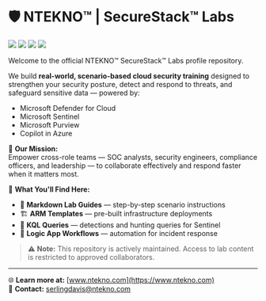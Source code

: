 # 🛡️ NTEKNO™ | SecureStack™ Labs

<p align="left">
  <img src="https://img.shields.io/badge/Microsoft%20Defender%20for%20Cloud-0078D4?style=for-the-badge&logo=microsoftazure&logoColor=white" />
  <img src="https://img.shields.io/badge/Microsoft%20Sentinel-008272?style=for-the-badge&logo=microsoft&logoColor=white" />
  <img src="https://img.shields.io/badge/Microsoft%20Purview-5C2D91?style=for-the-badge&logo=microsoft&logoColor=white" />
  <img src="https://img.shields.io/badge/Copilot%20in%20Azure-107C10?style=for-the-badge&logo=githubcopilot&logoColor=white" />
</p>

Welcome to the official NTEKNO™ SecureStack™ Labs profile repository.  

We build **real-world, scenario-based cloud security training** designed to strengthen your security posture, detect and respond to threats, and safeguard sensitive data — powered by:

- Microsoft Defender for Cloud  
- Microsoft Sentinel  
- Microsoft Purview  
- Copilot in Azure  

🔑 **Our Mission:**  
Empower cross-role teams — SOC analysts, security engineers, compliance officers, and leadership — to collaborate effectively and respond faster when it matters most.

📂 **What You'll Find Here:**  
- 📖 **Markdown Lab Guides** — step-by-step scenario instructions  
- 🏗 **ARM Templates** — pre-built infrastructure deployments  
- 🔎 **KQL Queries** — detections and hunting queries for Sentinel  
- 🔗 **Logic App Workflows** — automation for incident response  

> ⚠️ **Note:** This repository is actively maintained. Access to lab content is restricted to approved collaborators.

---

🌐 **Learn more at:** [www.ntekno.com](https://www.ntekno.com)  
📧 **Contact:** serlingdavis@ntekno.com
